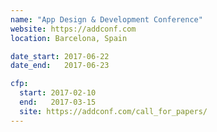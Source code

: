 ```yaml
---
name: "App Design & Development Conference"
website: https://addconf.com
location: Barcelona, Spain

date_start: 2017-06-22
date_end:   2017-06-23

cfp:
  start: 2017-02-10
  end:   2017-03-15
  site: https://addconf.com/call_for_papers/
---
```

